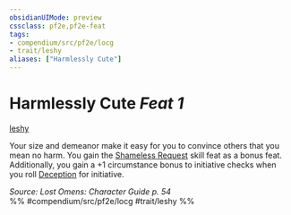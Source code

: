 ```yaml
---
obsidianUIMode: preview
cssclass: pf2e,pf2e-feat
tags:
- compendium/src/pf2e/locg
- trait/leshy
aliases: ["Harmlessly Cute"]
---
```

# Harmlessly Cute  *Feat 1*  
[leshy](leshy-b1.md "Leshy Ancestry & Heritage Trait")  


Your size and demeanor make it easy for you to convince others that you mean no harm. You gain the [Shameless Request](shameless-request.md) skill feat as a bonus feat. Additionally, you gain a +1 circumstance bonus to initiative checks when you roll [Deception](skills.md#Deception) for initiative.

*Source: Lost Omens: Character Guide p. 54*  
%% #compendium/src/pf2e/locg #trait/leshy %%